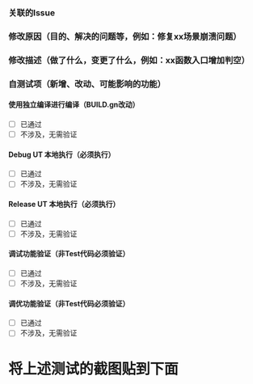 ### 关联的Issue

### 修改原因（目的、解决的问题等，例如：修复xx场景崩溃问题）

### 修改描述（做了什么，变更了什么，例如：xx函数入口增加判空）

### 自测试项（新增、改动、可能影响的功能）
#### 使用独立编译进行编译（BUILD.gn改动）
- [ ] 已通过
- [ ] 不涉及，无需验证
#### Debug UT 本地执行（必须执行）
- [ ] 已通过
- [ ] 不涉及，无需验证
#### Release UT 本地执行（必须执行）
- [ ] 已通过 
- [ ] 不涉及，无需验证
#### 调试功能验证（非Test代码必须验证）
- [ ] 已通过 
- [ ] 不涉及，无需验证
#### 调优功能验证（非Test代码必须验证）
- [ ] 已通过 
- [ ] 不涉及，无需验证

# 将上述测试的截图贴到下面